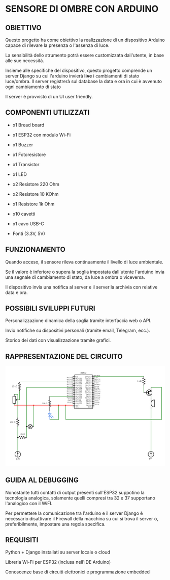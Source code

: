 # SENSORE DI OMBRE CON ARDUINO

## OBIETTIVO

Questo progetto ha come obiettivo la realizzazione di un dispositivo Arduino capace di rilevare la presenza o l'assenza di luce.

La sensibilità dello strumento potrà essere customizzata dall'utente, in base alle sue necessità.

Insieme alle specifiche del dispositivo, questo progetto comprende un server Django su cui l'arduino invierà **live** i cambiamenti di stato luce/ombra. Il server registrerà sul database la data e ora in cui è avvenuto ogni cambiamento di stato

Il server è provvisto di un UI user friendly.


## COMPONENTI UTILIZZATI

- x1 Bread board

- x1 ESP32 con modulo Wi-Fi

- x1 Buzzer

- x1 Fotoresistore

- x1 Transistor

- x1 LED

- x2 Resistore 220 Ohm
  
- x2 Resistore 10 KOhm

- x1 Resistore 1k Ohm

- x10 cavetti

- x1 cavo USB-C

- Fonti (3.3V, 5V)

## FUNZIONAMENTO

Quando acceso, il sensore rileva continuamente il livello di luce ambientale.

Se il valore è inferiore o supera la soglia impostata dall'utente l'arduino invia una segnale di cambiamento di stato, da luce a ombra o viceversa.

Il dispositivo invia una notifica al server e il server la archivia con relative data e ora.

## POSSIBILI SVILUPPI FUTURI

Personalizzazione dinamica della soglia tramite interfaccia web o API.

Invio notifiche su dispositivi personali (tramite email, Telegram, ecc.).

Storico dei dati con visualizzazione tramite grafici.

## RAPPRESENTAZIONE DEL CIRCUITO

![Circuito](circuit.png)

## GUIDA AL DEBUGGING

Nonostante tutti contatti di output presenti sull'ESP32 suppotino la tecnologia analogica, solamente quelli compresi tra 32 e 37 supportano l'analogico con il WiFI.

Per permettere la comunicazione tra l'arduino e il server Django è necessario disattivare il Firewall della macchina su cui si trova il server o, preferibilmente, impostare una regola specifica.

## REQUISITI

Python + Django installati su server locale o cloud

Libreria Wi-Fi per ESP32 (inclusa nell'IDE Arduino)

Conoscenze base di circuiti elettronici e programmazione embedded

